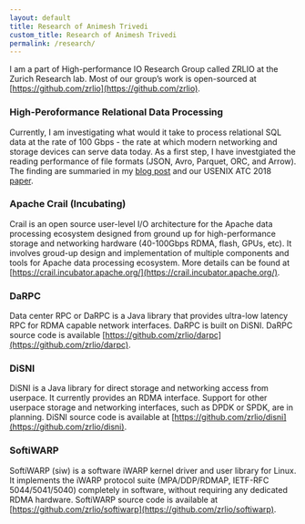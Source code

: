 ```yaml
---
layout: default
title: Research of Animesh Trivedi
custom_title: Research of Animesh Trivedi
permalink: /research/
---
```


I am a part of High-performance IO Research Group called ZRLIO at the Zurich Research lab. Most of our group’s work is open-sourced at [https://github.com/zrlio](https://github.com/zrlio).

### High-Peroformance Relational Data Processing
Currently, I am investigating what would it take to process relational SQL data at the rate of 100 Gbps - the rate at which modern networking and storage devices can serve data today. As a first step, I have investgiated the reading performance of file formats (JSON, Avro, Parquet, ORC, and Arrow). The finding are summaried in my [blog post](https://crail.incubator.apache.org/blog/2018/08/sql-p1.html) and our USENIX ATC 2018 [paper](https://www.usenix.org/system/files/conference/atc18/atc18-trivedi.pdf).

### Apache Crail (Incubating)
Crail is an open source user-level I/O architecture for the Apache data processing ecosystem designed from ground up for high-performance storage and networking hardware (40-100Gbps RDMA, flash, GPUs, etc). It involves groud-up design and implementation of multiple components and tools for Apache data processing ecosystem. More details can be found at [https://crail.incubator.apache.org/](https://crail.incubator.apache.org/).

### DaRPC
Data center RPC or DaRPC is a Java library that provides ultra-low latency RPC for RDMA capable network interfaces. DaRPC is built on DiSNI. DaRPC source code is available [https://github.com/zrlio/darpc](https://github.com/zrlio/darpc).

### DiSNI
DiSNI is a Java library for direct storage and networking access from userpace. It currently provides an RDMA interface. Support for other userpace storage and networking interfaces, such as DPDK or SPDK, are in planning. DiSNI source code is available at [https://github.com/zrlio/disni](https://github.com/zrlio/disni).

### SoftiWARP
SoftiWARP (siw) is a software iWARP kernel driver and user library for Linux. It implements the iWARP protocol suite (MPA/DDP/RDMAP, IETF-RFC 5044/5041/5040) completely in software, without requiring any dedicated RDMA hardware. SoftiWARP source code is available at [https://github.com/zrlio/softiwarp](https://github.com/zrlio/softiwarp).
